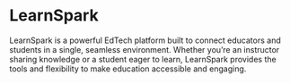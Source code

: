 # LearnSpark
LearnSpark is a powerful EdTech platform built to connect educators and students in a single, seamless environment. Whether you’re an instructor sharing knowledge or a student eager to learn, LearnSpark provides the tools and flexibility to make education accessible and engaging.

